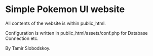# Simple Pokemon UI website

All contents of the website is within public_html.

Configuration is written in public_html/assets/conf.php for Database Connection etc.

By Tamir Slobodskoy.